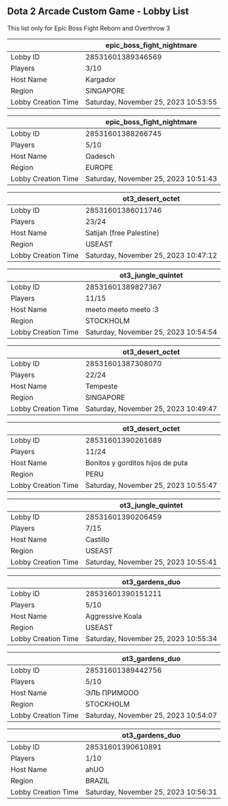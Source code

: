 ## Dota 2 Arcade Custom Game - Lobby List

This list only for Epic Boss Fight Reborn and Overthrow 3

|  | epic_boss_fight_nightmare |
| ------ | ------ |
| Lobby ID | 28531601389346569 |
| Players | 3/10 |
| Host Name | Kargador |
| Region | SINGAPORE |
| Lobby Creation Time | Saturday, November 25, 2023 10:53:55 |


|  | epic_boss_fight_nightmare |
| ------ | ------ |
| Lobby ID | 28531601388266745 |
| Players | 5/10 |
| Host Name | Ωadesch |
| Region | EUROPE |
| Lobby Creation Time | Saturday, November 25, 2023 10:51:43 |


|  | ot3_desert_octet |
| ------ | ------ |
| Lobby ID | 28531601386011746 |
| Players | 23/24 |
| Host Name | Satijah (free Palestine) |
| Region | USEAST |
| Lobby Creation Time | Saturday, November 25, 2023 10:47:12 |


|  | ot3_jungle_quintet |
| ------ | ------ |
| Lobby ID | 28531601389827367 |
| Players | 11/15 |
| Host Name | meeto meeto meeto :3 |
| Region | STOCKHOLM |
| Lobby Creation Time | Saturday, November 25, 2023 10:54:54 |


|  | ot3_desert_octet |
| ------ | ------ |
| Lobby ID | 28531601387308070 |
| Players | 22/24 |
| Host Name | Tempeste |
| Region | SINGAPORE |
| Lobby Creation Time | Saturday, November 25, 2023 10:49:47 |


|  | ot3_desert_octet |
| ------ | ------ |
| Lobby ID | 28531601390261689 |
| Players | 11/24 |
| Host Name | Bonitos y gorditos hijos de puta |
| Region | PERU |
| Lobby Creation Time | Saturday, November 25, 2023 10:55:47 |


|  | ot3_jungle_quintet |
| ------ | ------ |
| Lobby ID | 28531601390206459 |
| Players | 7/15 |
| Host Name | Castillo |
| Region | USEAST |
| Lobby Creation Time | Saturday, November 25, 2023 10:55:41 |


|  | ot3_gardens_duo |
| ------ | ------ |
| Lobby ID | 28531601390151211 |
| Players | 5/10 |
| Host Name | Aggressive Koala |
| Region | USEAST |
| Lobby Creation Time | Saturday, November 25, 2023 10:55:34 |


|  | ot3_gardens_duo |
| ------ | ------ |
| Lobby ID | 28531601389442756 |
| Players | 5/10 |
| Host Name | ЭЛЬ ПРИМООО |
| Region | STOCKHOLM |
| Lobby Creation Time | Saturday, November 25, 2023 10:54:07 |


|  | ot3_gardens_duo |
| ------ | ------ |
| Lobby ID | 28531601390610891 |
| Players | 1/10 |
| Host Name | ahUO |
| Region | BRAZIL |
| Lobby Creation Time | Saturday, November 25, 2023 10:56:31 |


